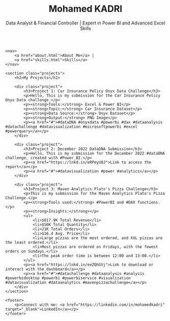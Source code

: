 <!DOCTYPE html>
<html lang="en">
<head>
    <meta charset="UTF-8">
    <meta name="viewport" content="width=device-width, initial-scale=1.0">
    <meta http-equiv="X-UA-Compatible" content="ie=edge">
    <title>Mohamed KADRI - Data Analyst Portfolio</title>
    <link rel="stylesheet" href="styles.css">
</head>
<body>
    <header>
        <h1>Mohamed KADRI</h1>
        <p>Data Analyst & Financial Controller | Expert in Power BI and Advanced Excel Skills</p>
    </header>

    <nav>
        <a href="about.html">About Me</a> |
        <a href="skills.html">Skills</a>
    </nav>

    <section class="projects">
        <h2>My Projects</h2>

        <div class="project">
            <h3>Project 1: Car Insurance Policy Onyx Data Challenge</h3>
            <p>Hello, This is my submission for the Car Insurance Policy Onyx Data challenge.</p>
            <p><strong>Tools:</strong> Excel & Power BI</p>
            <p><strong>Topic:</strong> Car Insurance Dataset</p>
            <p><strong>Data Source:</strong> Onyx Dataset</p>
            <p><strong>Output:</strong> PNG Image</p>
            <p><a href="#">#dataDNA #onyxdata #powerbi #dax #dataanalysis #datachallenge #datavisualization #microsoftpowerbi #excel #powerquery</a></p>
        </div>

        <div class="project">
            <h3>Project 2: December 2022 DataDNA Submission</h3>
            <p>Hello, This is my submission for the December 2022 #dataDNA challenge, created with #Power_BI.</p>
            <p><a href="https://lnkd.in/eRPeyU8J">Link to access the report</a></p>
            <p><a href="#">#datavisualization #power #analytics</a></p>
        </div>

        <div class="project">
            <h3>Project 3: Maven Analytics Plato's Pizza Challenge</h3>
            <p>This is my submission for the Maven Analytics Plato's Pizza Challenge.</p>
            <p><strong>Tools used:</strong> #PowerBI and #DAX functions.</p>
            <p><strong>Insights:</strong></p>
            <ul>
                <li>$817.9K Total Revenue</li>
                <li>$50K Total Quantity</li>
                <li>21K Total Orders</li>
                <li>$16.4 Avg. Price</li>
                <li>Large pizzas are the most ordered, and XXL pizzas are the least ordered.</li>
                <li>Most pizzas are ordered on Fridays, with the fewest orders on Sundays.</li>
                <li>The peak order time is between 12:00 and 13:00.</li>
            </ul>
            <p><a href="https://lnkd.in/eeZQhGVj">Link to download or interact with the dashboard</a></p>
            <p><a href="#">#datachallenge #dataanalysis #analysis #powerbidesktop #powerbi #powerbiservice #visualization #datavisualization #dataanalytics #mavenpizzachallenge</a></p>
        </div>
    </section>

    <footer>
        <p>Connect with me: <a href="https://linkedin.com/in/mohamedkadri" target="_blank">LinkedIn</a></p>
    </footer>
</body>
</html>

